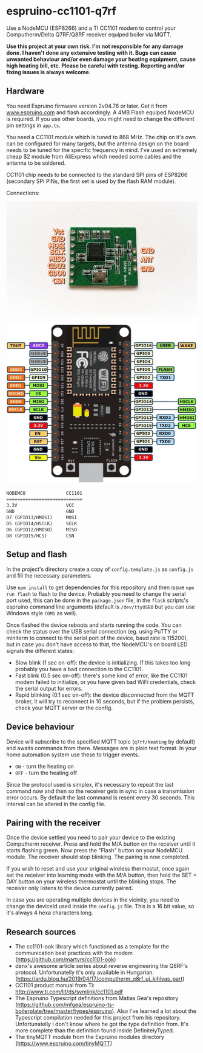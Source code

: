 # espruino-cc1101-q7rf

Use a NodeMCU (ESP8266) and a TI CC1101 modem to control your Computherm/Delta Q7RF/Q8RF receiver equiped boiler via MQTT.

**Use this project at your own risk. I'm not responsible for any damage done. I haven't done any extensive testing with it. Bugs can cause unwanted behaviour and/or even damage your heating equipment, cause high heating bill, etc. Please be careful with testing. Reporting and/or fixing issues is always welcome.**

## Hardware

You need Espruino firmware version 2v04.76 or later. Get it from www.espruino.com and flash accordingly. A 4MB Flash equiped NodeMCU is required. If you use other boards, you might need to change the different pin settings in `app.ts`.

You need a CC1101 module which is tuned to 868 MHz. The chip on it's own can be configured for many targets, but the antenna design on the board needs to be tuned for the specific frequency in mind. I've used an extremely cheap $2 module from AliExpress which needed some cables and the antenna to be soldered.

CC1101 chip needs to be connected to the standard SPI pins of ESP8266 (secondary SPI PINs, the first set is used by the flash RAM module).

Connections:

![alt text](./doc/cc1101-pinout.jpg "CC1101 Pinout")

![alt text](./doc/nodemcu.jpg "NodeMCU Pinout")

    NODEMCU               CC1101
    ============================
    3.3V                  VCC
    GND                   GND
    D7 (GPIO13/HMOSI)     MOSI
    D5 (GPIO14/HSCLK)     SCLK
    D6 (GPIO12/HMISO)     MISO
    D8 (GPIO15/HCS)       CSN

## Setup and flash

In the project's directory create a copy of `config.template.js` as `config.js` and fill the necessary parameters.

Use `npm install` to get dependencies for this repository and then issue `npm run flash` to flash to the device. Probably you need to change the serial port used, this can be done in the `package.json` file, in the `flash` scripts's espruino command line arguments (default is `/dev/ttyUSB0` but you can use Windows style `COM1` as well).

Once flashed the device reboots and starts running the code. You can check the status over the USB serial connection (eg. using PuTTY or miniterm to connect to the serial port of the device, baud rate is 115200), but in case you don't have access to that, the NodeMCU's on board LED signals the different states:
* Slow blink (1 sec on-off): the device is initializing. If this takes too long probably you have a bad connection to the CC1101.
* Fast blink (0.5 sec on-off): there's some kind of error, like the CC1101 modem failed to initialize, or you have given bad WiFi credentials, check the serial output for errors.
* Rapid blinking (0.1 sec on-off): the device disconnected from the MQTT broker, it will try to reconnect in 10 seconds, but if the problem persists, check your MQTT server or the config.

## Device behaviour

Device will subscribe to the specified MQTT topic (`q7rf/heating` by default) and awaits commands from there. Messages are in plain text format. In your home automation system use these to trigger events.

* `ON` - turn the heating on
* `OFF` - turn the heating off

Since the protocol used is simplex, it's necessary to repeat the last command now and then so the receiver gets in sync in case a transmission error occurs. By default the last command is resent every 30 seconds. This interval can be altered in the config file.

## Pairing with the receiver

Once the device settled you need to pair your device to the existing Computherm receiver. Press and hold the M/A button on the receiver until it starts flashing green. Now press the "Flash" button on your NodeMCU module. The receiver should stop blinking. The pairing is now completed.

If you wish to reset and use your original wireless thermostat, once again set the receiver into learning mode with the M/A button, then hold the SET + DAY button on your wireless thermostat until the blinking stops. The receiver only listens to the device currently paired.

In case you are operating multiple devices in the vicinity, you need to change the deviceId used inside the `config.js` file. This is a 16 bit value, so it's always 4 hexa characters long.

## Research sources

* The cc1101-ook library which functioned as a template for the communication best practices with the modem (https://github.com/martyrs/cc1101-ook)
* denx's awesome article series about reverse engineering the Q8RF's protocol. Unfortunatelly it's only
  available in Hungarian. (https://ardu.blog.hu/2019/04/17/computherm_q8rf_uj_kihivas_part)
* CC1101 product manual from Ti: http://www.ti.com/lit/ds/symlink/cc1101.pdf
* The Espruino Typescript definitions from Matias Gea's repository (https://github.com/mfgea/espruino-ts-boilerplate/tree/master/types/espruino). Also I've learned a lot about the Typescript compilation needed for this project from his repository. Unfortunatelly I don't know where he got the type definition from. It's more complete than the definition found inside DefinitelyTyped.
* The tinyMQTT module from the Espruino modules directory (https://www.espruino.com/tinyMQTT)
